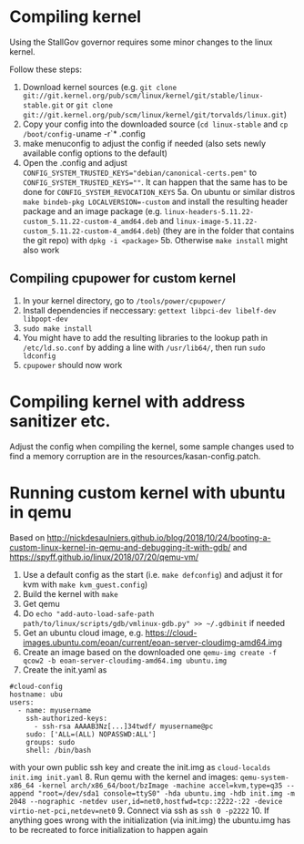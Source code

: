 # Compiling kernel

Using the StallGov governor requires some minor changes to the linux kernel.

Follow these steps:

 1. Download kernel sources (e.g. `git clone git://git.kernel.org/pub/scm/linux/kernel/git/stable/linux-stable.git` or `git clone git://git.kernel.org/pub/scm/linux/kernel/git/torvalds/linux.git`)
 2. Copy your config into the downloaded source (`cd linux-stable` and `cp /boot/config-`uname -r`* .config
 3. make menuconfig to adjust the config if needed (also sets newly available config options to the default)
 4. Open the .config and adjust `CONFIG_SYSTEM_TRUSTED_KEYS="debian/canonical-certs.pem"` to `CONFIG_SYSTEM_TRUSTED_KEYS=""`. It can happen that the same has to be done for `CONFIG_SYSTEM_REVOCATION_KEYS`
 5a. On ubuntu or similar distros `make bindeb-pkg LOCALVERSION=-custom` and install the resulting header package and an image package (e.g. `linux-headers-5.11.22-custom_5.11.22-custom-4_amd64.deb` and `linux-image-5.11.22-custom_5.11.22-custom-4_amd64.deb`) (they are in the folder that contains the git repo) with `dpkg -i <package>`
 5b. Otherwise `make install` might also work

## Compiling cpupower for custom kernel

 1. In your kernel directory, go to `/tools/power/cpupower/`
 2. Install dependencies if neccessary: `gettext libpci-dev libelf-dev libpopt-dev`
 3. `sudo make install`
 4. You might have to add the resulting libraries to the lookup path in `/etc/ld.so.conf` by adding a line with `/usr/lib64/`, then run `sudo ldconfig`
 5. `cpupower` should now work

# Compiling kernel with address sanitizer etc.

Adjust the config when compiling the kernel, some sample changes used to find a memory corruption are in the resources/kasan-config.patch.

# Running custom kernel with ubuntu in qemu

Based on http://nickdesaulniers.github.io/blog/2018/10/24/booting-a-custom-linux-kernel-in-qemu-and-debugging-it-with-gdb/ and https://spyff.github.io/linux/2018/07/20/qemu-vm/

 1. Use a default config as the start (i.e. `make defconfig`) and adjust it for kvm with `make kvm_guest.config`)
 2. Build the kernel with `make`
 3. Get qemu
 4. Do `echo "add-auto-load-safe-path path/to/linux/scripts/gdb/vmlinux-gdb.py" >> ~/.gdbinit` if needed
 5. Get an ubuntu cloud image, e.g. https://cloud-images.ubuntu.com/eoan/current/eoan-server-cloudimg-amd64.img
 6. Create an image based on the downloaded one `qemu-img create -f qcow2 -b eoan-server-cloudimg-amd64.img ubuntu.img`
 7. Create the init.yaml as
```
#cloud-config
hostname: ubu 
users:
  - name: myusername
    ssh-authorized-keys:
      - ssh-rsa AAAAB3Nz[...]34twdf/ myusername@pc 
    sudo: ['ALL=(ALL) NOPASSWD:ALL']
    groups: sudo
    shell: /bin/bash
```

with your own public ssh key and create the init.img as `cloud-localds init.img init.yaml`
 8. Run qemu with the kernel and images: `qemu-system-x86_64 -kernel arch/x86_64/boot/bzImage -machine accel=kvm,type=q35 --append "root=/dev/sda1 console=ttyS0" -hda ubuntu.img -hdb init.img -m 2048 --nographic -netdev user,id=net0,hostfwd=tcp::2222-:22 -device virtio-net-pci,netdev=net0`
 9. Connect via ssh as `ssh 0 -p2222`
 10. If anything goes wrong with the initialization (via init.img) the ubuntu.img has to be recreated to force initialization to happen again
